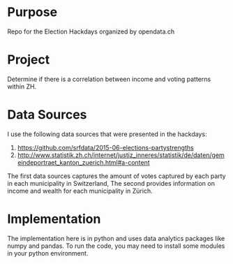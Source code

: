 # Purpose
Repo for the Election Hackdays organized by opendata.ch

# Project
Determine if there is a correlation between income and voting patterns within ZH.

# Data Sources
I use the following data sources that were presented in the hackdays:

1. https://github.com/srfdata/2015-06-elections-partystrengths
2. http://www.statistik.zh.ch/internet/justiz_inneres/statistik/de/daten/gemeindeportraet_kanton_zuerich.html#a-content

The first data sources captures the amount of votes captured by each party in each municipality in Switzerland, The second provides information on income and wealth for each municipality in Zürich.

# Implementation

The implementation here is in python and uses data analytics packages like numpy and pandas. To run the code, you may need to install some modules in your python environment.
